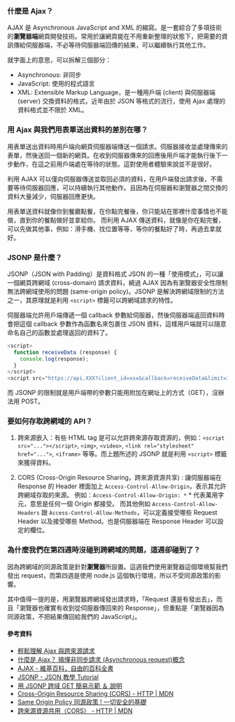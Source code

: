 ### 什麼是 Ajax？

AJAX 是 Asynchronous JavaScript and XML 的縮寫。是一套綜合了多項技術的**瀏覽器端**網頁開發技術。常用於讓網頁能在不用重新整理的狀態下，把需要的資訊傳給伺服器端，不必等待伺服器端回傳的結果，可以繼續執行其他工作。

就字面上的意思，可以拆解三個部分：
* Asynchronous: 非同步
* JavaScript: 使用的程式語言
* XML: Extensible Markup Language，是一種用戶端 (client) 與伺服器端 (server) 交換資料的格式，近年由於 JSON 等格式的流行，使用 Ajax 處理的資料格式並不限於 XML。

### 用 Ajax 與我們用表單送出資料的差別在哪？
用表單送出資料時用戶端向網頁伺服器端傳送一個請求。伺服器接收並處理傳來的表單，然後送回一個新的網頁。在收到伺服器傳來的回應後用戶端才能執行後下一步動作，在這之前用戶端處在等待的狀態。這對使用者體驗來說並不是很好。

利用 AJAX 可以僅向伺服器傳送並取回必須的資料，在用戶端發出請求後，不需要等待伺服器回應，可以持續執行其他動作。且因為在伺服器和瀏覽器之間交換的資料大量減少，伺服器回應更快。

用表單送資料就像你到餐廳點餐，在你點完餐後，你只能站在那裡什麼事情也不能做，直到你的餐點做好並拿給你。
而利用 AJAX 傳送資料，就像是你在點完餐，可以先做其他事，例如：滑手機、找位置等等，等你的餐點好了時，再過去拿就好。

### JSONP 是什麼？
JSONP（JSON with Padding）是資料格式 JSON 的一種「使用模式」，可以讓一個網頁跨網域 (cross-domain) 請求資料，繞過 AJAX 因為有瀏覽器安全性限制無法跨網域使用的問題 (same-origin policy)。JSONP 是解決跨網域限制的方法之一，其原理就是利用 `<script>` 標籤可以跨網域請求的特性。

伺服器端允許用戶端傳遞一個 callback 參數給伺服器，然後伺服器端返回資料時會把這個 callback 參數作為函數名來包裹住 JSON 資料，這樣用戶端就可以隨意命名自己的函數並處理返回的資料了。

``` js
<script>
  function receiveData (response) {
    console.log(response);
  }
</script>
<script src="https://api.XXX?client_id=xxx&callback=receiveData&limit=1"></script>
```

而 JSONP 的限制就是用戶端帶的參數只能用附加在網址上的方式（GET），沒辦法用 POST。

### 要如何存取跨網域的 API？
1. 跨來源嵌入：有些 HTML tag 是可以允許跨來源存取資源的，例如：`<script src="..."></script>`, `<img>`, `<video>`, `<link rel="stylesheet" href="...">`, `<iframe>` 等等。而上題所述的 JSONP 就是利用 `<script>` 標籤來獲得資料。

2. CORS (Cross-Origin Resource Sharing，跨來源資源共享) : 讓伺服器端在 Response 的 Header 裡面加上 `Access-Control-Allow-Origin`，表示其允許跨網域存取的來源。
例如：`Access-Control-Allow-Origin: *` * 代表萬用字元，意思是任何一個 Origin 都接受。
而其他例如 `Access-Control-Allow-Headers` 跟 `Access-Control-Allow-Methods`，可以定義接受哪些 Request Header 以及接受哪些 Method。也是伺服器端在 Response Header 可以設定的欄位。

### 為什麼我們在第四週時沒碰到跨網域的問題，這週卻碰到了？

因為跨網域的同源政策是針對**瀏覽器**所設置。這週我們使用瀏覽器這個環境幫我們發出 request，而第四週是使用 node.js 這個執行環境，所以不受同源政策的影響。

其中值得一提的是，用瀏覽器跨網域發出請求時，「Request 還是有發出去」，而且「瀏覽器也確實有收到從伺服器傳回來的 Response」，但重點是「瀏覽器因為同源政策，不把結果傳回給我們的 JavaScript」。


#### 參考資料
* [輕鬆理解 Ajax 與跨來源請求](https://blog.techbridge.cc/2017/05/20/api-ajax-cors-and-jsonp/)
* [什麼是 Ajax？ 搞懂非同步請求 (Asynchronous request)概念](https://tw.alphacamp.co/blog/ajax-asynchronous-request)
* [AJAX - 維基百科，自由的百科全書](https://zh.wikipedia.org/wiki/AJAX)
* [JSONP - JSON 教學 Tutorial](https://www.fooish.com/json/jsonp.html)
* [用 JSONP 跨域 GET 簡易示範 ＆ 說明](https://medium.com/@brianwu291/jsonp-with-simple-example-4711e2a07443)
* [Cross-Origin Resource Sharing (CORS) - HTTP | MDN](https://developer.mozilla.org/en-US/docs/Web/HTTP/CORS)
* [Same Origin Policy 同源政策 ! 一切安全的基礎](https://medium.com/@jaydenlin/same-origin-policy-%E5%90%8C%E6%BA%90%E6%94%BF%E7%AD%96-%E4%B8%80%E5%88%87%E5%AE%89%E5%85%A8%E7%9A%84%E5%9F%BA%E7%A4%8E-36432565a226)
* [跨來源資源共用（CORS） - HTTP | MDN](https://developer.mozilla.org/zh-TW/docs/Web/HTTP/CORS)